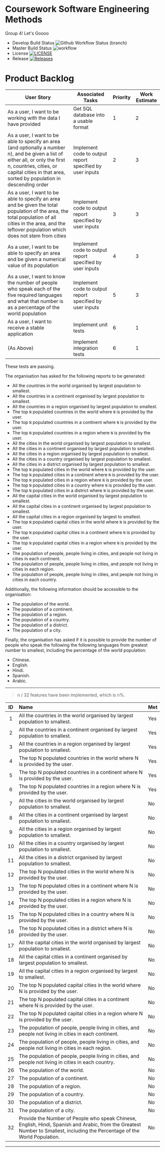 # Coursework Software Engineering Methods

Group 4! Let's Goooo

* Develop Build Status ![Github Workflow Status (branch)](https://img.shields.io/github/workflow/status/ViktorHatina/sem_cw/A%20workflow%20for%20our%20CW/develop?style=flat-square)
* Master Build Status ![workflow](https://github.com/ViktorHatina/sem_cw/actions/workflows/main.yml/badge.svg)
* License [![LICENSE](https://img.shields.io/github/license/ViktorHatina/sem_cw.svg?style=flat-square)](https://github.com/ViktorHatina/sem_cw/blob/master/LICENSE)
* Release [![Releases](https://img.shields.io/github/release/ViktorHatina/sem_cw/all.svg?style=flat-square)](https://github.com/ViktorHatina/sem_cw/releases)


# Product Backlog
| User Story                                                                                                                                                                                                                       | Associated Tasks                                         | Priority | Work Estimate |
|----------------------------------------------------------------------------------------------------------------------------------------------------------------------------------------------------------------------------------|----------------------------------------------------------|----------|---------------|
| As a user, I want to be working with the data I have provided                                                                                                                                                                    | Get SQL database into a usable format                    | 1        | 2             |
| As a user, I want to be able to specify an area (and optionally a number n), and be given a list of either all, or only the first n, countries, cities, or capital cities in that area, sorted by population in descending order | Implement code to output report specified by user inputs | 2        | 3             |
| As a user, I want to be able to specify an area and be given the total population of the area, the total population of all cities in the area, and the leftover population which does not stem from cities                       | Implement code to output report specified by user inputs | 3        | 3             |
| As a user, I want to be able to specify an area and be given a numerical value of its population                                                                                                                                 | Implement code to output report specified by user inputs | 4        | 3             |
| As a user, I want to know the number of people who speak each of the five required languages and what that number is as a percentage of the world population                                                                     | Implement code to output report specified by user inputs | 5        | 3             |
| As a user, I want to receive a stable application                                                                                                                                                                                | Implement unit tests                                     | 6        | 1             |
| (As Above)                                                                                                                                                                                                                       | Implement integration tests                              | 6        | 1             |


These tests are passing.


The organisation has asked for the following reports to be generated:

- All the countries in the world organised by largest population to smallest.
- All the countries in a continent organised by largest population to smallest.
- All the countries in a region organised by largest population to smallest.
- The top `N` populated countries in the world where `N` is provided by the user.
- The top `N` populated countries in a continent where `N` is provided by the user.
- The top `N` populated countries in a region where `N` is provided by the user.
- All the cities in the world organised by largest population to smallest.
- All the cities in a continent organised by largest population to smallest.
- All the cities in a region organised by largest population to smallest.
- All the cities in a country organised by largest population to smallest.
- All the cities in a district organised by largest population to smallest.
- The top `N` populated cities in the world where `N` is provided by the user.
- The top `N` populated cities in a continent where `N` is provided by the user.
- The top `N` populated cities in a region where `N` is provided by the user.
- The top `N` populated cities in a country where `N` is provided by the user.
- The top `N` populated cities in a district where `N` is provided by the user.
- All the capital cities in the world organised by largest population to smallest.
- All the capital cities in a continent organised by largest population to smallest.
- All the capital cities in a region organised by largest to smallest.
- The top `N` populated capital cities in the world  where `N` is provided by the user.
- The top `N` populated capital cities in a continent where `N` is provided by the user.
- The top `N` populated capital cities in a region where `N` is provided by the user.
- The population of people, people living in cities, and people not living in cities in each continent.
- The population of people, people living in cities, and people not living in cities in each region.
- The population of people, people living in cities, and people not living in cities in each country.

Additionally, the following information should be accessible to the organisation:

- The population of the world.
- The population of a continent.
- The population of a region.
- The population of a country.
- The population of a district.
- The population of a city.

Finally, the organisation has asked if it is possible to provide the number of people who speak the following the following languages from greatest number to smallest, including the percentage of the world population:

- Chinese.
- English.
- Hindi.
- Spanish.
- Arabic.

---

> n / 32 features have been implemented, which is n%.


| ID  | Name                                                                                                                                                                        | Met | 
|:---:|:----------------------------------------------------------------------------------------------------------------------------------------------------------------------------|:----|
|  1  | All the countries in the world organised by largest population to smallest.                                                                                                 | Yes |
|  2  | All the countries in a continent organised by largest population to smallest.                                                                                               | Yes |     
|  3  | All the countries in a region organised by largest population to smallest.                                                                                                  | Yes |     
|  4  | The top N populated countries in the world where N is provided by the user.                                                                                                 | Yes |     
|  5  | The top N populated countries in a continent where N is provided by the user.                                                                                               | Yes |     
|  6  | The top N populated countries in a region where N is provided by the user.                                                                                                  | Yes |     
|  7  | All the cities in the world organised by largest population to smallest.                                                                                                    | No  |     
|  8  | All the cities in a continent organised by largest population to smallest.                                                                                                  | No  |
|  9  | All the cities in a region organised by largest population to smallest.                                                                                                     | No  |
| 10  | All the cities in a country organised by largest population to smallest.                                                                                                    | No  |     
| 11  | All the cities in a district organised by largest population to smallest.                                                                                                   | No  |    
| 12  | The top N populated cities in the world where N is provided by the user.                                                                                                    | No  |     
| 13  | The top N populated cities in a continent where N is provided by the user.                                                                                                  | No  |     
| 14  | The top N populated cities in a region where N is provided by the user.                                                                                                     | No  |     
| 15  | The top N populated cities in a country where N is provided by the user.                                                                                                    | No  |     
| 16  | The top N populated cities in a district where N is provided by the user.                                                                                                   | No  |     
| 17  | All the capital cities in the world organised by largest population to smallest.                                                                                            | No  |
| 18  | All the capital cities in a continent organised by largest population to smallest.                                                                                          | No  |
| 19  | All the capital cities in a region organised by largest to smallest.                                                                                                        | No  |     
| 20  | The top N populated capital cities in the world where N is provided by the user.                                                                                            | No  |     
| 21  | The top N populated capital cities in a continent where N is provided by the user.                                                                                          | No  |     
| 22  | The top N populated capital cities in a region where N is provided by the user.                                                                                             | No  |     
| 23  | The population of people, people living in cities, and people not living in cities in each continent.                                                                       | No  |    
| 24  | The population of people, people living in cities, and people not living in cities in each region.                                                                          | No  |   
| 25  | The population of people, people living in cities, and people not living in cities in each country.                                                                         | No  |  
| 26  | The population of the world.                                                                                                                                                | No  |     
| 27  | The population of a continent.                                                                                                                                              | No  |     
| 28  | The population of a region.                                                                                                                                                 | No  |    
| 29  | The population of a country.                                                                                                                                                | No  |  
| 30  | The population of a district.                                                                                                                                               | No  |  
| 31  | The population of a city.                                                                                                                                                   | No  |  
| 32  | Provide the Number of People who speak Chinese, English, Hindi, Spanish and Arabic, from the Greatest Number to Smallest, including the Percentage of the World Population. | No  |

---